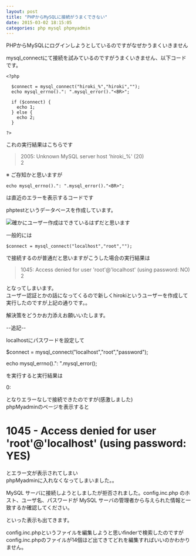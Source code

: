 ```yaml
---
layout: post
title: "PHPからMySQLに接続がうまくできない"
date: 2015-03-02 18:15:05
categories: php mysql phpmyadmin
---
```

<p>PHPからMySQLにログインしようとしているのですがなぜかうまくいきません</p>

<p>mysql_connectにて接続を試みているのですがうまくいきません、以下コードです。</p>

<pre><code>&lt;?php

  $connect = mysql_connect("hiroki_%","hiroki","");
  echo mysql_errno().": ".mysql_error()."&lt;BR&gt;";

  if ($connect) {
    echo 1;
  } else {
    echo 2;
  }

?&gt;
</code></pre>

<p>これの実行結果はこちらです</p>

<blockquote>
  <p>2005: Unknown MySQL server host 'hiroki_%' (20)<br>
  2</p>
</blockquote>

<p>※ ご存知かと思いますが</p>

<pre><code>echo mysql_errno().": ".mysql_error()."&lt;BR&gt;";
</code></pre>

<p>は直近のエラーを表示するコードです</p>

<p>phptestというデータベースを作成しています。</p>

<p><img src="https://i.stack.imgur.com/RwIAN.png" alt="確かにユーザー作成はできているはずだと思います"></p>

<p>一般的には</p>

<pre><code>$connect = mysql_connect("localhost","root","");
</code></pre>

<p>で接続するのが普通だと思いますがこうした場合の実行結果は</p>

<blockquote>
  <p>1045: Access denied for user 'root'@'localhost' (using password: NO)<br>
  2</p>
</blockquote>

<p>となってしまいます。<br>
ユーザー認証とかの話になってくるので新しくhirokiというユーザーを作成して実行したのですが上記の通りです。。</p>

<p>解決策をどうかお力添えお願いいたします。</p>

<p>--追記--</p>

<p>localhostにパスワードを設定して</p>

<p>
$connect = mysql_connect("localhost","root","password");</p>

<p>echo mysql_errno().": ".mysql_error();</p>

<p>を実行すると実行結果は</p>

<p>0: </p>

<p>となりエラーなしで接続できたのですが(感激しました)<br>
phpMyadminのページを表示すると</p>

<h1>1045 - Access denied for user 'root'@'localhost' (using password: YES)</h1>

<p>とエラー文が表示されてしまい<br>
phpMyadminに入れなくなってしまいました。。</p>

<p>MySQL サーバに接続しようとしましたが拒否されました。config.inc.php のホスト、ユーザ名、パスワードが MySQL サーバの管理者から与えられた情報と一致するか確認してください。</p>

<p>といった表示も出てきます。</p>

<p>config.inc.phpというファイルを編集しようと思いfinderで検索したのですが<br>
config.inc.phpのファイルが14個ほど出てきてどれを編集すればいいのかわかりません。</p>
